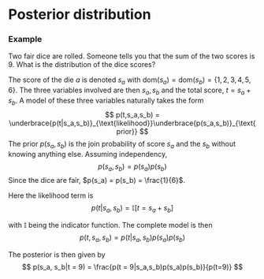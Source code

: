 # Posterior distribution

### Example

Two fair dice are rolled. Someone tells you that the sum of the two scores is 9.
What is the distribution of the dice scores?

The score of the die $a$ is denoted $s_a$ with $\text{dom}(s_a) = \text{dom}(s_b) = \{1,2,3,4,5,6\}$.
The three variables involved are then $s_a, s_b$ and the total score, $t = s_a + s_b$. A model of these three variables naturally takes the form 
$$
p(t,s_a,s_b) = \underbrace{p(t|s_a,s_b)}_{\text{likelihood}}\underbrace{p(s_a,s_b)}_{\text{prior}}
$$
The prior $p(s_a,s_b)$ is the join probability of score $s_a$ and the $s_b$
without knowing anything else. Assuming independency, 
$$
p(s_a,s_b) = p(s_a)p(s_b)
$$
Since the dice are fair, $p(s_a) = p(s_b) = \frac{1}{6}$.

Here the likelihood term is 
$$
p(t|s_a,s_b) = \mathbb{I}[t = s_a + s_b]
$$

with $\mathbb{I}$ being the indicator function. The complete model is then 
$$
p(t,s_a,s_b) = p(t|s_a,s_b)p(s_a)p(s_b)
$$

The posterior is then given by 
$$
p(s_a, s_b|t = 9) = \frac{p(t = 9|s_a,s_b)p(s_a)p(s_b)}{p(t=9)}
$$

